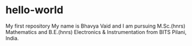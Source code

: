# hello-world
My first repository
My name is Bhavya Vaid and I am pursuing M.Sc.(hnrs) Mathematics and B.E.(hnrs) Electronics & Instrumentation from BITS Pilani, India.
